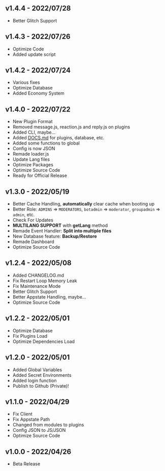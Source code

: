 ## v1.4.4 - 2022/07/28
- Better Glitch Support

## v1.4.3 - 2022/07/26
- Optimize Code
- Added update script

## v1.4.2 - 2022/07/24
- Various fixes
- Optimize Database
- Added Economy System

## v1.4.0 - 2022/07/22
- New Plugin Format
- Removed message.js, reaction.js and reply.js on plugins
- Added CLI, maybe...
- Added [DOCS.md](https://github.com/XaviaTeam/XaviaBot/blob/main/DOCS.md) for plugins, database, etc.
- Added some functions to global
- Config is now JSON
- Remade loader.js
- Update Lang files
- Optimize Packages
- Optimize Source Code
- Ready for Official Release


## v1.3.0 - 2022/05/19
- Better Cache Handling, **automatically** clear cache when booting up
- Better Role: `ADMINS` => `MODERATORS`, `botadmin` => `moderator`, `groupadmin` => `admin`, etc.
- Check For Updates
- **MULTILANG SUPPORT** with **getLang** method
- Remade Event Handler: **Split into multiple files**
- New Database feature: **Backup/Restore**
- Remade Dashboard
- Optimize Source Code


## v1.2.4 - 2022/05/08
- Added CHANGELOG.md
- Fix Restart Loop Memory Leak
- Fix Maintenance Mode
- Better Glitch Support
- Better Appstate Handling, maybe...
- Optimize Source Code


## v1.2.2 - 2022/05/01
- Optimize Database
- Fix Plugins Load
- Optimize Dependencies Load


## v1.2.0 - 2022/05/01
- Added Global Variables
- Added Secret Environments
- Added login function
- Publish to Github (Private)!

## v1.1.0 - 2022/04/29
- Fix Client
- Fix Appstate Path
- Changed from modules to plugins
- Config JSON to JS/JSON
- Optimize Source Code

## v1.0.0 - 2022/04/26
- Beta Release
